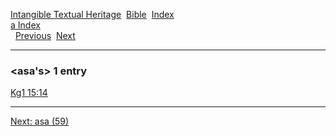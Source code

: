 [Intangible Textual Heritage](../../index)  [Bible](../index) 
[Index](index)   
[a Index](_a_)  
  [Previous](c00750)  [Next](c00752) 

------------------------------------------------------------------------

### &lt;asa's&gt; 1 entry

[Kg1 15:14](../kjv/kg1015.htm#014)  

------------------------------------------------------------------------

[Next: asa (59)](c00752)
